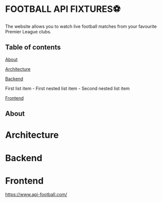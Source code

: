 # FOOTBALL API FIXTURES⚽
The website allows you to watch live football matches from your favourite Premier League clubs.

## Table of contents

[About](#About "Goto About")


[Architecture](#Architecture )


[Backend](#Architecture )
 
 First list item
     - First nested list item
       - Second nested list item
 
[Frontend](#Architecture )




## About 



# Architecture


# Backend


# Frontend

  
 
  


https://www.api-football.com/
